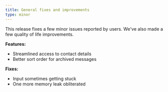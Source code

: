 ```yaml
---
title: General fixes and improvements
type: minor
---
```


This release fixes a few minor issues reported by users. We've also made a few quality of life improvements.

**Features:**

- Streamlined access to contact details
- Better sort order for archived messages

**Fixes:**

- Input sometimes getting stuck
- One more memory leak obliterated
